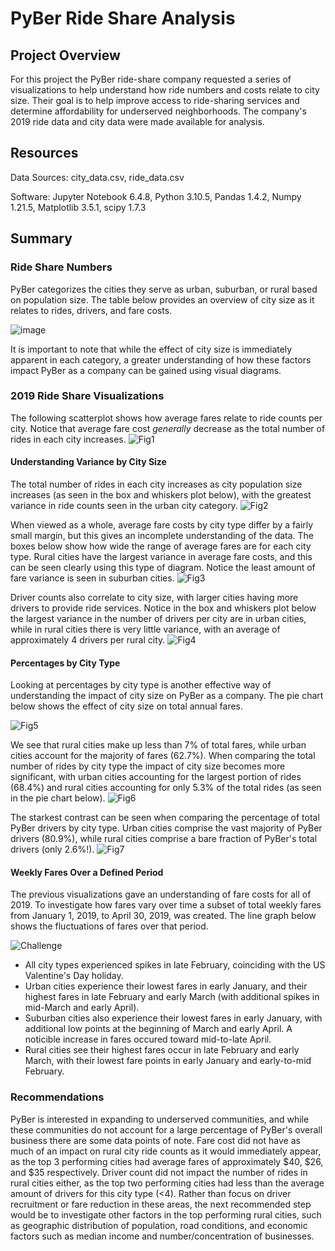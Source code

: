 # PyBer Ride Share Analysis

## Project Overview
For this project the PyBer ride-share company requested a series of visualizations to help understand how ride numbers and costs relate to city size. Their goal is to help improve access to ride-sharing services and determine affordability for underserved neighborhoods. The company's 2019 ride data and city data were made available for analysis. 

## Resources
Data Sources: city_data.csv, ride_data.csv

Software: Jupyter Notebook 6.4.8, Python 3.10.5, Pandas 1.4.2, Numpy 1.21.5, Matplotlib 3.5.1, scipy 1.7.3

## Summary

### Ride Share Numbers
PyBer categorizes the cities they serve as urban, suburban, or rural based on population size. The table below provides an overview of city size as it relates to rides, drivers, and fare costs.

![image](https://user-images.githubusercontent.com/105830645/176822353-32947d51-2a11-4cf2-bf29-461df759d739.png)

It is important to note that while the effect of city size is immediately apparent in each category, a greater understanding of how these factors impact PyBer as a company can be gained using visual diagrams.

### 2019 Ride Share Visualizations
The following scatterplot shows how average fares relate to ride counts per city. Notice that average fare cost _generally_ decrease as the total number of rides in each city increases.
![Fig1](https://user-images.githubusercontent.com/105830645/176815387-918c0d7d-a671-46d8-8d02-059cdc9fae14.png)

#### Understanding Variance by City Size

The total number of rides in each city increases as city population size increases (as seen in the box and whiskers plot below), with the greatest variance in ride counts seen in the urban city category.
![Fig2](https://user-images.githubusercontent.com/105830645/176815499-0cc32869-6e83-4fa9-bcb1-42655b40161a.png)

When viewed as a whole, average fare costs by city type differ by a fairly small margin, but this gives an incomplete understanding of the data. The boxes below show how wide the range of average fares are for each city type. Rural cities have the largest variance in average fare costs, and this can be seen clearly using this type of diagram. Notice the least amount of fare variance is seen in suburban cities.
![Fig3](https://user-images.githubusercontent.com/105830645/176815740-53fe2b0c-ae3d-4e93-821a-2ea066df5820.png)

Driver counts also correlate to city size, with larger cities having more drivers to provide ride services. Notice in the box and whiskers plot below the largest variance in the number of drivers per city are in urban cities, while in rural cities there is very little variance, with an average of approximately 4 drivers per rural city.
![Fig4](https://user-images.githubusercontent.com/105830645/176816155-93cad828-58cd-4c14-84be-a64f027e6158.png)

#### Percentages by City Type

Looking at percentages by city type is another effective way of understanding the impact of city size on PyBer as a company. The pie chart below shows the effect of city size on total annual fares.

![Fig5](https://user-images.githubusercontent.com/105830645/176817064-80c48384-49ee-41e5-9a03-f22f2991f43f.png)

We see that rural cities make up less than 7% of total fares, while urban cities account for the majority of fares (62.7%). When comparing the total number of rides by city type the impact of city size becomes more significant, with urban cities accounting for the largest portion of rides (68.4%) and rural cities accounting for only 5.3% of the total rides (as seen in the pie chart below).
![Fig6](https://user-images.githubusercontent.com/105830645/176818042-fe8d4948-b00a-4992-9334-4e358e738a59.png)

The starkest contrast can be seen when comparing the percentage of total PyBer drivers by city type. Urban cities comprise the vast majority of PyBer drivers (80.9%), while rural cities comprise a bare fraction of PyBer's total drivers (only 2.6%!).
![Fig7](https://user-images.githubusercontent.com/105830645/176818818-7c209cf4-a704-4932-99d8-f56dab809ba1.png)

#### Weekly Fares Over a Defined Period
The previous visualizations gave an understanding of fare costs for all of 2019. To investigate how fares vary over time a subset of total weekly fares from January 1, 2019, to April 30, 2019, was created. The line graph below shows the fluctuations of fares over that period.

![Challenge](https://user-images.githubusercontent.com/105830645/176826945-a69161d7-2d01-419e-81e1-8538ce9f46f5.png)

- All city types experienced spikes in late February, coinciding with the US Valentine's Day holiday.
- Urban cities experience their lowest fares in early January, and their highest fares in late February and early March (with additional spikes in mid-March and early April).
- Suburban cities also experience their lowest fares in early January, with additional low points at the beginning of March and early April. A noticible increase in fares occured toward mid-to-late April. 
- Rural cities see their highest fares occur in late February and early March, with their lowest fare points in early January and early-to-mid February.

### Recommendations
PyBer is interested in expanding to underserved communities, and while these communities do not account for a large percentage of PyBer's overall business there are some data points of note. Fare cost did not have as much of an impact on rural city ride counts as it would immediately appear, as the top 3 performing cities had average fares of approximately $40, $26, and $35 respectively. Driver count did not impact the number of rides in rural cities either, as the top two performing cities had less than the average amount of drivers for this city type (<4). Rather than focus on driver recruitment or fare reduction in these areas, the next recommended step would be to investigate other factors in the top performing rural cities, such as geographic distribution of population, road conditions, and economic factors such as median income and number/concentration of businesses. 
